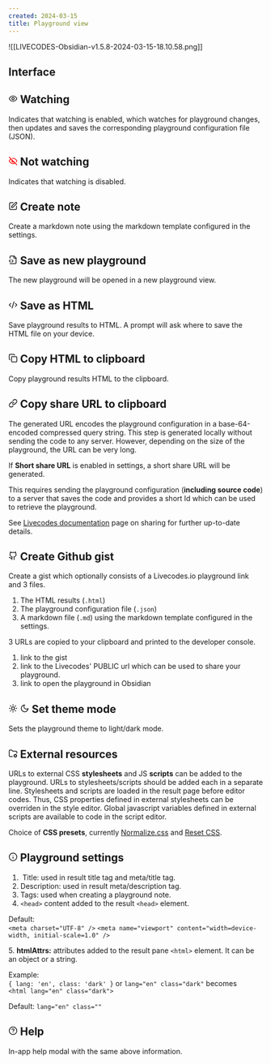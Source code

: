 ```yaml
---
created: 2024-03-15
title: Playground view
---
```


![[LIVECODES-Obsidian-v1.5.8-2024-03-15-18.10.58.png]]

## Interface



<h2><svg xmlns="http://www.w3.org/2000/svg" width="18" height="18" viewBox="0 0 24 24" fill="none" stroke="currentColor" stroke-width="2" stroke-linecap="round" stroke-linejoin="round" class="lucide lucide-eye"><path d="M2 12s3-7 10-7 10 7 10 7-3 7-10 7-10-7-10-7Z"/><circle cx="12" cy="12" r="3"/></svg> Watching</h2>

Indicates that watching is enabled, which watches for playground changes, then updates and saves the corresponding playground configuration file (JSON).

<h2><svg xmlns="http://www.w3.org/2000/svg" width="18" height="18" viewBox="0 0 24 24" fill="none" stroke="red" stroke-width="2" stroke-linecap="round" stroke-linejoin="round" class="lucide lucide-eye-off"><path d="M9.88 9.88a3 3 0 1 0 4.24 4.24"/><path d="M10.73 5.08A10.43 10.43 0 0 1 12 5c7 0 10 7 10 7a13.16 13.16 0 0 1-1.67 2.68"/><path d="M6.61 6.61A13.526 13.526 0 0 0 2 12s3 7 10 7a9.74 9.74 0 0 0 5.39-1.61"/><line x1="2" x2="22" y1="2" y2="22"/></svg> Not watching</h2>

Indicates that watching is disabled.                                                                                                   

<h2><svg xmlns="http://www.w3.org/2000/svg" width="18" height="18" viewBox="0 0 24 24" fill="none" stroke="currentColor" stroke-width="2" stroke-linecap="round" stroke-linejoin="round" class="lucide lucide-square-pen"><path d="M12 3H5a2 2 0 0 0-2 2v14a2 2 0 0 0 2 2h14a2 2 0 0 0 2-2v-7"/><path d="M18.375 2.625a2.121 2.121 0 1 1 3 3L12 15l-4 1 1-4Z"/></svg> Create note</h2>

Create a markdown note using the markdown template configured in the settings.

<h2><svg xmlns="http://www.w3.org/2000/svg" width="18" height="18" viewBox="0 0 24 24" fill="none" stroke="currentColor" stroke-width="2" stroke-linecap="round" stroke-linejoin="round" class="lucide lucide-file-code-2"><path d="M4 22h14a2 2 0 0 0 2-2V7l-5-5H6a2 2 0 0 0-2 2v4"/><path d="M14 2v4a2 2 0 0 0 2 2h4"/><path d="m5 12-3 3 3 3"/><path d="m9 18 3-3-3-3"/></svg> Save as new playground</h2>

The new playground will be opened in a new playground view.

<h2><svg xmlns="http://www.w3.org/2000/svg" width="18" height="18" viewBox="0 0 24 24" fill="none" stroke="currentColor" stroke-width="2" stroke-linecap="round" stroke-linejoin="round" class="lucide lucide-code-xml"><path d="m18 16 4-4-4-4"/><path d="m6 8-4 4 4 4"/><path d="m14.5 4-5 16"/></svg> Save as HTML</h2>

Save playground results to HTML. A prompt will ask where to save the HTML file on your device.

<h2><svg xmlns="http://www.w3.org/2000/svg" width="18" height="18" viewBox="0 0 24 24" fill="none" stroke="currentColor" stroke-width="2" stroke-linecap="round" stroke-linejoin="round" class="lucide lucide-copy"><rect width="14" height="14" x="8" y="8" rx="2" ry="2"/><path d="M4 16c-1.1 0-2-.9-2-2V4c0-1.1.9-2 2-2h10c1.1 0 2 .9 2 2"/></svg> Copy HTML to clipboard</h2>

Copy playground results HTML to the clipboard.




<h2><svg xmlns="http://www.w3.org/2000/svg" width="18" height="18" viewBox="0 0 24 24" fill="none" stroke="currentColor" stroke-width="2" stroke-linecap="round" stroke-linejoin="round" class="lucide lucide-link"><path d="M10 13a5 5 0 0 0 7.54.54l3-3a5 5 0 0 0-7.07-7.07l-1.72 1.71"/><path d="M14 11a5 5 0 0 0-7.54-.54l-3 3a5 5 0 0 0 7.07 7.07l1.71-1.71"/></svg> Copy share URL to clipboard</h2>

The generated URL encodes the playground configuration in a base-64-encoded compressed query string. This step is generated locally without sending the code to any server. However, depending on the size of the playground, the URL can be very long.

If **Short share URL** is enabled in settings, a short share URL will be generated.

This requires sending the playground configuration (**including source code**) to a server that saves the code and provides a short Id which can be used to retrieve the playground.

See [Livecodes documentation](https://livecodes.io/docs/features/share) page on sharing for further up-to-date details.


<h2><svg xmlns="http://www.w3.org/2000/svg" width="18" height="18" viewBox="0 0 24 24" fill="none" stroke="currentColor" stroke-width="2" stroke-linecap="round" stroke-linejoin="round" class="lucide lucide-github"><path d="M15 22v-4a4.8 4.8 0 0 0-1-3.5c3 0 6-2 6-5.5.08-1.25-.27-2.48-1-3.5.28-1.15.28-2.35 0-3.5 0 0-1 0-3 1.5-2.64-.5-5.36-.5-8 0C6 2 5 2 5 2c-.3 1.15-.3 2.35 0 3.5A5.403 5.403 0 0 0 4 9c0 3.5 3 5.5 6 5.5-.39.49-.68 1.05-.85 1.65-.17.6-.22 1.23-.15 1.85v4"/><path d="M9 18c-4.51 2-5-2-7-2"/></svg> Create Github gist</h2>

Create a gist which optionally consists of a Livecodes.io playground link and 3 files.

1. The HTML results (`.html`)
2. The playground configuration file (`.json`)
3. A markdown file (`.md`) using the markdown template configured in the settings.

3 URLs are copied to your clipboard and printed to the developer console.

1. link to the gist
2. link to the Livecodes' PUBLIC url which can be used to share your playground.
3. link to open the playground in Obsidian

<h2><svg xmlns="http://www.w3.org/2000/svg" width="18" height="18" viewBox="0 0 24 24" fill="none" stroke="currentColor" stroke-width="2" stroke-linecap="round" stroke-linejoin="round" class="lucide lucide-sun"><circle cx="12" cy="12" r="4"/><path d="M12 2v2"/><path d="M12 20v2"/><path d="m4.93 4.93 1.41 1.41"/><path d="m17.66 17.66 1.41 1.41"/><path d="M2 12h2"/><path d="M20 12h2"/><path d="m6.34 17.66-1.41 1.41"/><path d="m19.07 4.93-1.41 1.41"/></svg> <svg xmlns="http://www.w3.org/2000/svg" width="18" height="18" viewBox="0 0 24 24" fill="none" stroke="currentColor" stroke-width="2" stroke-linecap="round" stroke-linejoin="round" class="lucide lucide-moon"><path d="M12 3a6 6 0 0 0 9 9 9 9 0 1 1-9-9Z"/></svg> Set theme mode</h2>

Sets the playground theme to light/dark mode.

<h2>
  <svg
    xmlns="http://www.w3.org/2000/svg"
    width="18"
    height="18"
    viewBox="0 0 24 24"
    fill="none"
    stroke="currentColor"
    stroke-width="2"
    stroke-linecap="round"
    stroke-linejoin="round"
    class="lucide lucide-folder-cog">
    <circle cx="18" cy="18" r="3" />
    <path
      d="M10.3 20H4a2 2 0 0 1-2-2V5a2 2 0 0 1 2-2h3.9a2 2 0 0 1 1.69.9l.81 1.2a2 2 0 0 0 1.67.9H20a2 2 0 0 1 2 2v3.3" />
    <path d="m21.7 19.4-.9-.3" />
    <path d="m15.2 16.9-.9-.3" />
    <path d="m16.6 21.7.3-.9" />
    <path d="m19.1 15.2.3-.9" />
    <path d="m19.6 21.7-.4-1" />
    <path d="m16.8 15.3-.4-1" />
    <path d="m14.3 19.6 1-.4" />
    <path d="m20.7 16.8 1-.4" />
  </svg>
  External resources
</h2>


URLs to external CSS **stylesheets** and JS **scripts** can be added to the playground. URLs to stylesheets/scripts should be added each in a separate line. Stylesheets and scripts are loaded in the result page before editor codes. Thus, CSS properties defined in external stylesheets can be overriden in the style editor. Global javascript variables defined in external scripts are available to code in the script editor.

Choice of **CSS presets**, currently [Normalize.css](https://necolas.github.io/normalize.css/) and [Reset CSS](https://meyerweb.com/eric/tools/css/reset/).

<h2>
  <svg xmlns="http://www.w3.org/2000/svg" width="18" height="18" viewBox="0 0 24 24" fill="none" stroke="currentColor" stroke-width="2" stroke-linecap="round" stroke-linejoin="round" class="lucide lucide-info"><circle cx="12" cy="12" r="10" /><path d="M12 16v-4" /><path d="M12 8h.01" /></svg>
  Playground settings
</h2>

1.  Title: used in result title tag and meta/title tag.
2. Description: used in result meta/description tag.
3. Tags: used when creating a playground note.
4. `<head>` content added to the result `<head>` element.

Default:  
`<meta charset="UTF-8" />`
`<meta name="viewport" content="width=device-width, initial-scale=1.0" />`

5. **htmlAttrs:** attributes added to the result pane `<html>` element. It can be an object or a string.

Example:  
`{ lang: 'en', class: 'dark' }` or `lang="en" class="dark"` 
becomes  
`<html lang="en" class="dark">`

Default: `lang="en" class=""`


<h2>
  <svg xmlns="http://www.w3.org/2000/svg" width="18" height="18" viewBox="0 0 24 24" fill="none" stroke="currentColor" stroke-width="2" stroke-linecap="round" stroke-linejoin="round" class="lucide lucide-circle-help"><circle cx="12" cy="12" r="10" /><path d="M9.09 9a3 3 0 0 1 5.83 1c0 2-3 3-3 3" /><path d="M12 17h.01" /></svg>
  Help
</h2>


In-app help modal with the same above information.

